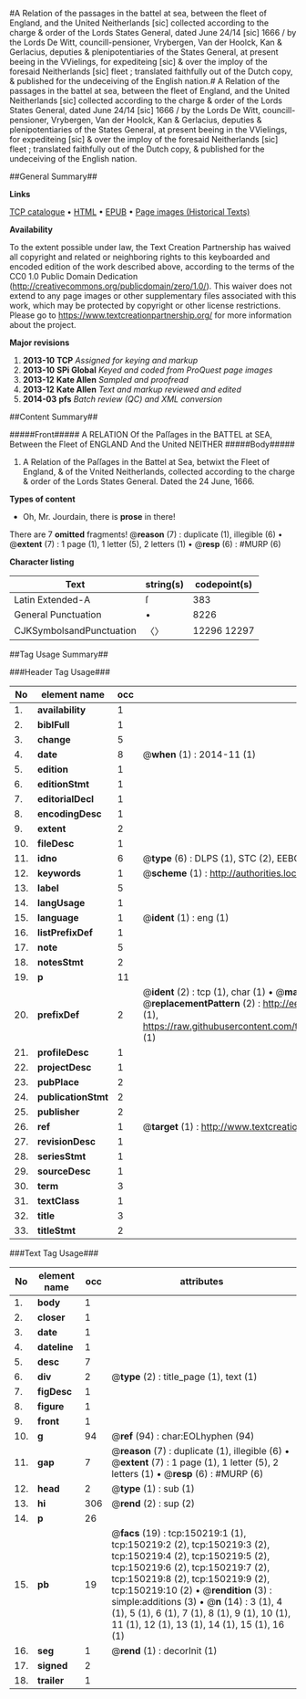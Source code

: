 #A Relation of the passages in the battel at sea, between the fleet of England, and the United Neitherlands [sic] collected according to the charge & order of the Lords States General, dated June 24/14 [sic] 1666 / by the Lords De Witt, councill-pensioner, Vrybergen, Van der Hoolck, Kan & Gerlacius, deputies & plenipotentiaries of  the States General, at present beeing in the VVielings, for expediteing [sic] & over the imploy of the foresaid Neitherlands [sic] fleet ; translated faithfully out of the Dutch copy, & published for the undeceiving of the English nation.#
A Relation of the passages in the battel at sea, between the fleet of England, and the United Neitherlands [sic] collected according to the charge & order of the Lords States General, dated June 24/14 [sic] 1666 / by the Lords De Witt, councill-pensioner, Vrybergen, Van der Hoolck, Kan & Gerlacius, deputies & plenipotentiaries of  the States General, at present beeing in the VVielings, for expediteing [sic] & over the imploy of the foresaid Neitherlands [sic] fleet ; translated faithfully out of the Dutch copy, & published for the undeceiving of the English nation.

##General Summary##

**Links**

[TCP catalogue](http://www.ota.ox.ac.uk/tcp/)  • 
[HTML](http://tei.it.ox.ac.uk/tcp/Texts-HTML/free/A92/A92373.html)  • 
[EPUB](http://tei.it.ox.ac.uk/tcp/Texts-EPUB/free/A92/A92373.epub) • 
[Page images (Historical Texts)](https://historicaltexts.jisc.ac.uk/eebo-36282320e)

**Availability**

To the extent possible under law, the Text Creation Partnership has waived all copyright and related or neighboring rights to this keyboarded and encoded edition of the work described above, according to the terms of the CC0 1.0 Public Domain Dedication (http://creativecommons.org/publicdomain/zero/1.0/). This waiver does not extend to any page images or other supplementary files associated with this work, which may be protected by copyright or other license restrictions. Please go to https://www.textcreationpartnership.org/ for more information about the project.

**Major revisions**

1. __2013-10__ __TCP__ *Assigned for keying and markup*
1. __2013-10__ __SPi Global__ *Keyed and coded from ProQuest page images*
1. __2013-12__ __Kate Allen__ *Sampled and proofread*
1. __2013-12__ __Kate Allen__ *Text and markup reviewed and edited*
1. __2014-03__ __pfs__ *Batch review (QC) and XML conversion*

##Content Summary##

#####Front#####
A RELATION Of the Paſſages in the BATTEL at SEA, Between the Fleet of ENGLAND And the United NEITHER
#####Body#####

1. A Relation of the Paſſages in the Battel at Sea, betwixt the Fleet of England, & of the Vnited Neitherlands, collected according to the charge & order of the Lords States General. Dated the 24 June, 1666.

**Types of content**

  * Oh, Mr. Jourdain, there is **prose** in there!

There are 7 **omitted** fragments! 
 @__reason__ (7) : duplicate (1), illegible (6)  •  @__extent__ (7) : 1 page (1), 1 letter (5), 2 letters (1)  •  @__resp__ (6) : #MURP (6)

**Character listing**


|Text|string(s)|codepoint(s)|
|---|---|---|
|Latin Extended-A|ſ|383|
|General Punctuation|•|8226|
|CJKSymbolsandPunctuation|〈〉|12296 12297|

##Tag Usage Summary##

###Header Tag Usage###

|No|element name|occ|attributes|
|---|---|---|---|
|1.|__availability__|1||
|2.|__biblFull__|1||
|3.|__change__|5||
|4.|__date__|8| @__when__ (1) : 2014-11 (1)|
|5.|__edition__|1||
|6.|__editionStmt__|1||
|7.|__editorialDecl__|1||
|8.|__encodingDesc__|1||
|9.|__extent__|2||
|10.|__fileDesc__|1||
|11.|__idno__|6| @__type__ (6) : DLPS (1), STC (2), EEBO-CITATION (1), OCLC (1), VID (1)|
|12.|__keywords__|1| @__scheme__ (1) : http://authorities.loc.gov/ (1)|
|13.|__label__|5||
|14.|__langUsage__|1||
|15.|__language__|1| @__ident__ (1) : eng (1)|
|16.|__listPrefixDef__|1||
|17.|__note__|5||
|18.|__notesStmt__|2||
|19.|__p__|11||
|20.|__prefixDef__|2| @__ident__ (2) : tcp (1), char (1)  •  @__matchPattern__ (2) : ([0-9\-]+):([0-9IVX]+) (1), (.+) (1)  •  @__replacementPattern__ (2) : http://eebo.chadwyck.com/downloadtiff?vid=$1&page=$2 (1), https://raw.githubusercontent.com/textcreationpartnership/Texts/master/tcpchars.xml#$1 (1)|
|21.|__profileDesc__|1||
|22.|__projectDesc__|1||
|23.|__pubPlace__|2||
|24.|__publicationStmt__|2||
|25.|__publisher__|2||
|26.|__ref__|1| @__target__ (1) : http://www.textcreationpartnership.org/docs/. (1)|
|27.|__revisionDesc__|1||
|28.|__seriesStmt__|1||
|29.|__sourceDesc__|1||
|30.|__term__|3||
|31.|__textClass__|1||
|32.|__title__|3||
|33.|__titleStmt__|2||


###Text Tag Usage###

|No|element name|occ|attributes|
|---|---|---|---|
|1.|__body__|1||
|2.|__closer__|1||
|3.|__date__|1||
|4.|__dateline__|1||
|5.|__desc__|7||
|6.|__div__|2| @__type__ (2) : title_page (1), text (1)|
|7.|__figDesc__|1||
|8.|__figure__|1||
|9.|__front__|1||
|10.|__g__|94| @__ref__ (94) : char:EOLhyphen (94)|
|11.|__gap__|7| @__reason__ (7) : duplicate (1), illegible (6)  •  @__extent__ (7) : 1 page (1), 1 letter (5), 2 letters (1)  •  @__resp__ (6) : #MURP (6)|
|12.|__head__|2| @__type__ (1) : sub (1)|
|13.|__hi__|306| @__rend__ (2) : sup (2)|
|14.|__p__|26||
|15.|__pb__|19| @__facs__ (19) : tcp:150219:1 (1), tcp:150219:2 (2), tcp:150219:3 (2), tcp:150219:4 (2), tcp:150219:5 (2), tcp:150219:6 (2), tcp:150219:7 (2), tcp:150219:8 (2), tcp:150219:9 (2), tcp:150219:10 (2)  •  @__rendition__ (3) : simple:additions (3)  •  @__n__ (14) : 3 (1), 4 (1), 5 (1), 6 (1), 7 (1), 8 (1), 9 (1), 10 (1), 11 (1), 12 (1), 13 (1), 14 (1), 15 (1), 16 (1)|
|16.|__seg__|1| @__rend__ (1) : decorInit (1)|
|17.|__signed__|2||
|18.|__trailer__|1||

